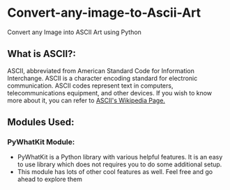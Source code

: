 # Convert-any-image-to-Ascii-Art
Convert any Image into ASCII Art using Python


## What is ASCII?:
ASCII, abbreviated from American Standard Code for Information Interchange.
ASCII is a character encoding standard for electronic communication. ASCII codes represent text in computers, telecommunications equipment, and other devices.
If you wish to know more about it, you can refer to [ASCII's Wikipedia Page.](https://en.wikipedia.org/wiki/ASCII)

## Modules Used:
### PyWhatKit Module:
* PyWhatKit is a Python library with various helpful features. It is an easy to use library which does not requires you to do some additional setup.
* This module has lots of other cool features as well. Feel free and go ahead to explore them 

